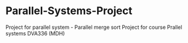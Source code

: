 # Parallel-Systems-Project
Project for parallel system - Parallel merge sort
Project for course Prallel systems DVA336 (MDH)
